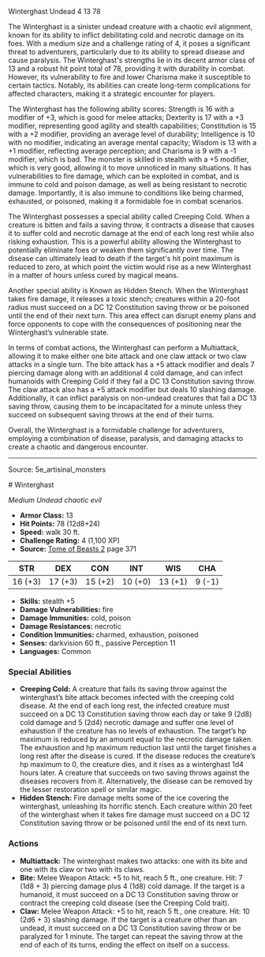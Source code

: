 <MonsterName/>Winterghast</MonsterName>
<CreatureType/>Undead</CreatureType>
<CR/>4</CR>
<AC/>13</AC>
<HP/>78</HP>
<summary>The Winterghast is a sinister undead creature with a chaotic evil alignment, known for its ability to inflict debilitating cold and necrotic damage on its foes. With a medium size and a challenge rating of 4, it poses a significant threat to adventurers, particularly due to its ability to spread disease and cause paralysis. The Winterghast's strengths lie in its decent armor class of 13 and a robust hit point total of 78, providing it with durability in combat. However, its vulnerability to fire and lower Charisma make it susceptible to certain tactics. Notably, its abilities can create long-term complications for affected characters, making it a strategic encounter for players.</summary>

<detail>

The Winterghast has the following ability scores: Strength is 16 with a modifier of +3, which is good for melee attacks; Dexterity is 17 with a +3 modifier, representing good agility and stealth capabilities; Constitution is 15 with a +2 modifier, providing an average level of durability; Intelligence is 10 with no modifier, indicating an average mental capacity; Wisdom is 13 with a +1 modifier, reflecting average perception; and Charisma is 9 with a -1 modifier, which is bad. The monster is skilled in stealth with a +5 modifier, which is very good, allowing it to move unnoticed in many situations. It has vulnerabilities to fire damage, which can be exploited in combat, and is immune to cold and poison damage, as well as being resistant to necrotic damage. Importantly, it is also immune to conditions like being charmed, exhausted, or poisoned, making it a formidable foe in combat scenarios.

The Winterghast possesses a special ability called Creeping Cold. When a creature is bitten and fails a saving throw, it contracts a disease that causes it to suffer cold and necrotic damage at the end of each long rest while also risking exhaustion. This is a powerful ability allowing the Winterghast to potentially eliminate foes or weaken them significantly over time. The disease can ultimately lead to death if the target's hit point maximum is reduced to zero, at which point the victim would rise as a new Winterghast in a matter of hours unless cured by magical means.

Another special ability is Known as Hidden Stench. When the Winterghast takes fire damage, it releases a toxic stench; creatures within a 20-foot radius must succeed on a DC 12 Constitution saving throw or be poisoned until the end of their next turn. This area effect can disrupt enemy plans and force opponents to cope with the consequences of positioning near the Winterghast’s vulnerable state.

In terms of combat actions, the Winterghast can perform a Multiattack, allowing it to make either one bite attack and one claw attack or two claw attacks in a single turn. The bite attack has a +5 attack modifier and deals 7 piercing damage along with an additional 4 cold damage, and can infect humanoids with Creeping Cold if they fail a DC 13 Constitution saving throw. The claw attack also has a +5 attack modifier but deals 10 slashing damage. Additionally, it can inflict paralysis on non-undead creatures that fail a DC 13 saving throw, causing them to be incapacitated for a minute unless they succeed on subsequent saving throws at the end of their turns.

Overall, the Winterghast is a formidable challenge for adventurers, employing a combination of disease, paralysis, and damaging attacks to create a chaotic and dangerous encounter.</detail>



---

Source: 5e_artisinal_monsters

<statblock>
# Winterghast

*Medium* *Undead* *chaotic evil*

- **Armor Class:** 13
- **Hit Points:** 78 (12d8+24)
- **Speed:** walk 30 ft.
- **Challenge Rating:** 4 (1,100 XP)
- **Source:** [Tome of Beasts 2](https://koboldpress.com/kpstore/product/tome-of-beasts-2-for-5th-edition) page 371

| STR | DEX | CON | INT | WIS | CHA |
| --- | --- | --- | --- | --- | --- |
| 16 (+3) | 17 (+3) | 15 (+2) | 10 (+0) | 13 (+1) | 9 (-1) |

- **Skills:** stealth +5
- **Damage Vulnerabilities:** fire
- **Damage Immunities:** cold, poison
- **Damage Resistances:** necrotic
- **Condition Immunities:** charmed, exhaustion, poisoned
- **Senses:** darkvision 60 ft., passive Perception 11
- **Languages:** Common

### Special Abilities

- **Creeping Cold:** A creature that fails its saving throw against the winterghast’s bite attack becomes infected with the creeping cold disease. At the end of each long rest, the infected creature must succeed on a DC 13 Constitution saving throw each day or take 9 (2d8) cold damage and 5 (2d4) necrotic damage and suffer one level of exhaustion if the creature has no levels of exhaustion. The target’s hp maximum is reduced by an amount equal to the necrotic damage taken. The exhaustion and hp maximum reduction last until the target finishes a long rest after the disease is cured. If the disease reduces the creature’s hp maximum to 0, the creature dies, and it rises as a winterghast 1d4 hours later. A creature that succeeds on two saving throws against the diseases recovers from it. Alternatively, the disease can be removed by the lesser restoration spell or similar magic.
- **Hidden Stench:** Fire damage melts some of the ice covering the winterghast, unleashing its horrific stench. Each creature within 20 feet of the winterghast when it takes fire damage must succeed on a DC 12 Constitution saving throw or be poisoned until the end of its next turn.

### Actions

- **Multiattack:** The winterghast makes two attacks: one with its bite and one with its claw or two with its claws.
- **Bite:** Melee Weapon Attack: +5 to hit, reach 5 ft., one creature. Hit: 7 (1d8 + 3) piercing damage plus 4 (1d8) cold damage. If the target is a humanoid, it must succeed on a DC 13 Constitution saving throw or contract the creeping cold disease (see the Creeping Cold trait).
- **Claw:** Melee Weapon Attack: +5 to hit, reach 5 ft., one creature. Hit: 10 (2d6 + 3) slashing damage. If the target is a creature other than an undead, it must succeed on a DC 13 Constitution saving throw or be paralyzed for 1 minute. The target can repeat the saving throw at the end of each of its turns, ending the effect on itself on a success.


</statblock>


